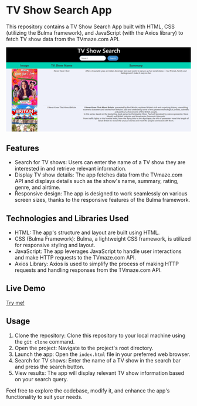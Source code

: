 # TV Show Search App

This repository contains a TV Show Search App built with HTML, CSS (utilizing the Bulma framework), and JavaScript (with the Axios library) to fetch TV show data from the TVmaze.com API.

![screenshot](app_screenshot.png)

## Features

- Search for TV shows: Users can enter the name of a TV show they are interested in and retrieve relevant information.
- Display TV show details: The app fetches data from the TVmaze.com API and displays details such as the show's name, summary, rating, genre, and airtime.
- Responsive design: The app is designed to work seamlessly on various screen sizes, thanks to the responsive features of the Bulma framework.

## Technologies and Libraries Used

- HTML: The app's structure and layout are built using HTML.
- CSS (Bulma Framework): Bulma, a lightweight CSS framework, is utilized for responsive styling and layout.
- JavaScript: The app leverages JavaScript to handle user interactions and make HTTP requests to the TVmaze.com API.
- Axios Library: Axios is used to simplify the process of making HTTP requests and handling responses from the TVmaze.com API.

## Live Demo

[Try me!](https://shakeebparwez.github.io/tv-show-search-app/)

## Usage

1. Clone the repository: Clone this repository to your local machine using the `git clone` command.
2. Open the project: Navigate to the project's root directory.
3. Launch the app: Open the `index.html` file in your preferred web browser.
4. Search for TV shows: Enter the name of a TV show in the search bar and press the search button.
5. View results: The app will display relevant TV show information based on your search query.

Feel free to explore the codebase, modify it, and enhance the app's functionality to suit your needs.
